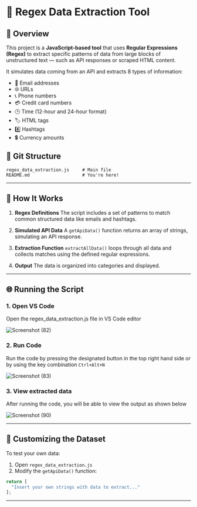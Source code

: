 
# 📄 Regex Data Extraction Tool

## 🚀 Overview

This project is a **JavaScript-based tool** that uses **Regular Expressions (Regex)** to extract specific patterns of data from large blocks of unstructured text — such as API responses or scraped HTML content.

It simulates data coming from an API and extracts 8 types of information:

* 📧 Email addresses
* 🌐 URLs
* 📞 Phone numbers
* 💳 Credit card numbers
* 🕒 Time (12-hour and 24-hour format)
* 🏷️ HTML tags
* \#️⃣ Hashtags
* 💲 Currency amounts


## 📂 Git Structure

```
regex_data_extraction.js     # Main file
README.md                    # You're here!
```

---

## 🧠 How It Works

1. **Regex Definitions**
   The script includes a set of patterns to match common structured data like emails and hashtags.

2. **Simulated API Data**
   A `getApiData()` function returns an array of strings, simulating an API response.

3. **Extraction Function**
   `extractAllData()` loops through all data and collects matches using the defined regular expressions.

4. **Output**
   The data is organized into categories and displayed.

---

## 🌐 Running the Script

### 1. Open VS Code

Open the regex_data_extraction.js file in VS Code editor

![Screenshot (82)](https://github.com/user-attachments/assets/258a08ff-aa2a-4690-ac91-2db22a861276)

### 2. Run Code

Run the code by pressing the designated button in the top right hand side or by using the key combination ```Ctrl+Alt+N```

![Screenshot (83)](https://github.com/user-attachments/assets/a813a667-fa55-44e2-8306-f97fa128b8f5)


### 3. View extracted data

After running the code, you will be able to view the output as shown below

![Screenshot (90)](https://github.com/user-attachments/assets/95159e92-bf92-4d65-a556-c7ce150f31eb)

---

## 🧪 Customizing the Dataset

To test your own data:

1. Open `regex_data_extraction.js`
2. Modify the `getApiData()` function:

```javascript
return [
  "Insert your own strings with data to extract..."
];
```

---
